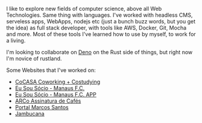 I like to explore new fields of computer science, above all Web Technologies. Same thing with languages. I've worked with headless CMS, serveless apps, WebApps, nodejs etc (just a bunch buzz words, but you get the idea) as full stack developer, with tools like AWS, Docker, Git, Mocha and more. Most of these tools I've learned how to use by myself, to work for a living.

I'm looking to collaborate on [Deno](https://github.com/denoland/deno/) on the Rust side of things, but right now I'm novice of rustland.

Some Websites that I've worked on:

- [CoCASA Coworking + Costudying](https://www.cocasa.com.br/)
- [Eu Sou Sócio - Manaus F.C.](https://eusousocio.com.br/)
- [Eu Sou Sócio - Manaus F.C. APP](https://play.google.com/store/apps/details?id=com.eusousocio.manausfc&hl=pt)
- [ARCo Assinatura de Cafés](http://assinearco.com.br/)
- [Portal Marcos Santos](https://www.portalmarcossantos.com.br/)
- [Jambucana](https://compra.jambucana.com.br/)

<!--
**RickStanley/RickStanley** is a ✨ _special_ ✨ repository because its `README.md` (this file) appears on your GitHub profile.

Here are some ideas to get you started:

- 🔭 I’m currently working on ...
- 🌱 I’m currently learning ...
- 👯 I’m looking to collaborate on ...
- 🤔 I’m looking for help with ...
- 💬 Ask me about ...
- 📫 How to reach me: ...
- 😄 Pronouns: ...
- ⚡ Fun fact: ...
-->
